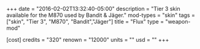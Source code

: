 +++
date = "2016-02-02T13:32:40-05:00"
description = "Tier 3 skin available for the M870 used by Bandit & Jäger."
mod-types = "skin"
tags = ["skin", "Tier 3", "M870", "Bandit","Jäger"]
title = "Flux"
type = "weapon-mod"

[cost]
  credits = "320"
  renown = "12000"
  units = ""
  usd = ""
+++
